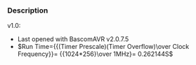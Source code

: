 ### Description

v1.0:
- Last opened with BascomAVR v2.0.7.5
- $Run Time={{(Timer Prescale)(Timer Overflow)\over Clock Frequency}}= {{1024*256}\over 1MHz}= 0.262144S$
